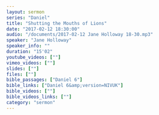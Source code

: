 ```yaml
---
layout: sermon
series: "Daniel"
title: "Shutting the Mouths of Lions"
date: "2017-02-12 18:30:00"
audio: "/documents/2017-02-12 Jane Holloway 18-30.mp3"
speaker: "Jane Holloway"
speaker_info: ""
duration: "15'02"
youtube_videos: [""]
vimeo_videos: [""]
slides: [""]
files: [""]
bible_passages: ["Daniel 6"]
bible_links: ["Daniel 6&amp;version=NIVUK"]
bible_videos: [""]
bible_videos_links: [""]
category: "sermon"
---
```

